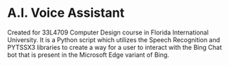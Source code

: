 # A.I. Voice Assistant

Created for 33L4709 Computer Design course in Florida International University.
It is a Python script which utilizes the Speech Recognition and PYTSSX3 libraries to create a way for a user to interact with the Bing Chat bot that is present in the Microsoft Edge variant of Bing.
